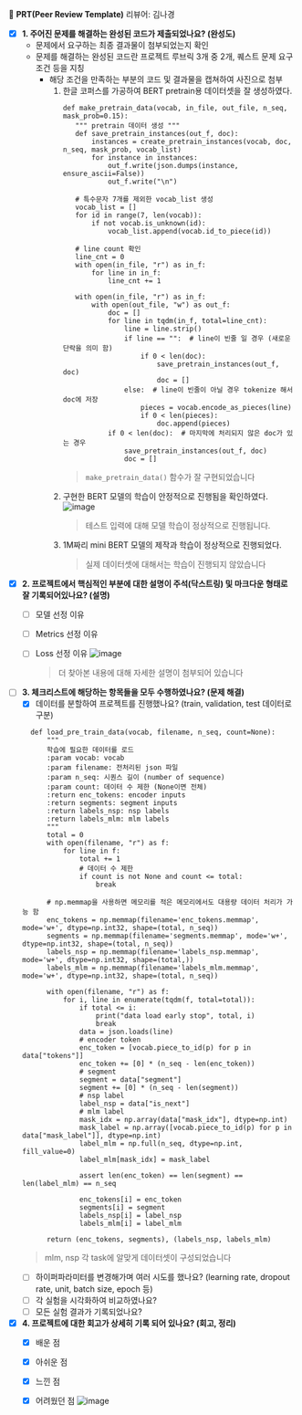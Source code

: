 🔑 **PRT(Peer Review Template)**
리뷰어: 김나경

- [x]  **1. 주어진 문제를 해결하는 완성된 코드가 제출되었나요? (완성도)**
    - 문제에서 요구하는 최종 결과물이 첨부되었는지 확인
    - 문제를 해결하는 완성된 코드란 프로젝트 루브릭 3개 중 2개, 
    퀘스트 문제 요구조건 등을 지칭
        - 해당 조건을 만족하는 부분의 코드 및 결과물을 캡쳐하여 사진으로 첨부
          1. 한글 코퍼스를 가공하여 BERT pretrain용 데이터셋을 잘 생성하였다.
             ```
             def make_pretrain_data(vocab, in_file, out_file, n_seq, mask_prob=0.15):
                """ pretrain 데이터 생성 """
                def save_pretrain_instances(out_f, doc):
                    instances = create_pretrain_instances(vocab, doc, n_seq, mask_prob, vocab_list)
                    for instance in instances:
                        out_f.write(json.dumps(instance, ensure_ascii=False))
                        out_f.write("\n")
            
                # 특수문자 7개를 제외한 vocab_list 생성
                vocab_list = []
                for id in range(7, len(vocab)):
                    if not vocab.is_unknown(id):
                        vocab_list.append(vocab.id_to_piece(id))
            
                # line count 확인
                line_cnt = 0
                with open(in_file, "r") as in_f:
                    for line in in_f:
                        line_cnt += 1
            
                with open(in_file, "r") as in_f:
                    with open(out_file, "w") as out_f:
                        doc = []
                        for line in tqdm(in_f, total=line_cnt):
                            line = line.strip()
                            if line == "":  # line이 빈줄 일 경우 (새로운 단락을 의미 함)
                                if 0 < len(doc):
                                    save_pretrain_instances(out_f, doc)
                                    doc = []
                            else:  # line이 빈줄이 아닐 경우 tokenize 해서 doc에 저장
                                pieces = vocab.encode_as_pieces(line)
                                if 0 < len(pieces):
                                    doc.append(pieces)
                        if 0 < len(doc):  # 마지막에 처리되지 않은 doc가 있는 경우
                            save_pretrain_instances(out_f, doc)
                            doc = []
              ```
             > `make_pretrain_data()` 함수가 잘 구현되었습니다
          2. 구현한 BERT 모델의 학습이 안정적으로 진행됨을 확인하였다.
             ![image](https://github.com/user-attachments/assets/662d1376-2fdd-4d2f-b65c-4603dc1f36a1)
             > 테스트 입력에 대해 모델 학습이 정상적으로 진행됩니다. 
          3. 1M짜리 mini BERT 모델의 제작과 학습이 정상적으로 진행되었다.
             > 실제 데이터셋에 대해서는 학습이 진행되지 않았습니다
- [x]  **2. 프로젝트에서 핵심적인 부분에 대한 설명이 주석(닥스트링) 및 마크다운 형태로 잘 기록되어있나요? (설명)**
    - [ ]  모델 선정 이유
    - [ ]  Metrics 선정 이유
    - [ ]  Loss 선정 이유
    ![image](https://github.com/user-attachments/assets/8bead9c5-6a60-4689-a4eb-244a91595678)
        > 더 찾아본 내용에 대해 자세한 설명이 첨부되어 있습니다


- [ ]  **3. 체크리스트에 해당하는 항목들을 모두 수행하였나요? (문제 해결)**
    - [x]  데이터를 분할하여 프로젝트를 진행했나요? (train, validation, test 데이터로 구분)
      ```
        def load_pre_train_data(vocab, filename, n_seq, count=None):
            """
            학습에 필요한 데이터를 로드
            :param vocab: vocab
            :param filename: 전처리된 json 파일
            :param n_seq: 시퀀스 길이 (number of sequence)
            :param count: 데이터 수 제한 (None이면 전체)
            :return enc_tokens: encoder inputs
            :return segments: segment inputs
            :return labels_nsp: nsp labels
            :return labels_mlm: mlm labels
            """
            total = 0
            with open(filename, "r") as f:
                for line in f:
                    total += 1
                    # 데이터 수 제한
                    if count is not None and count <= total:
                        break
            
            # np.memmap을 사용하면 메모리를 적은 메모리에서도 대용량 데이터 처리가 가능 함
            enc_tokens = np.memmap(filename='enc_tokens.memmap', mode='w+', dtype=np.int32, shape=(total, n_seq))
            segments = np.memmap(filename='segments.memmap', mode='w+', dtype=np.int32, shape=(total, n_seq))
            labels_nsp = np.memmap(filename='labels_nsp.memmap', mode='w+', dtype=np.int32, shape=(total,))
            labels_mlm = np.memmap(filename='labels_mlm.memmap', mode='w+', dtype=np.int32, shape=(total, n_seq))
        
            with open(filename, "r") as f:
                for i, line in enumerate(tqdm(f, total=total)):
                    if total <= i:
                        print("data load early stop", total, i)
                        break
                    data = json.loads(line)
                    # encoder token
                    enc_token = [vocab.piece_to_id(p) for p in data["tokens"]]
                    enc_token += [0] * (n_seq - len(enc_token))
                    # segment
                    segment = data["segment"]
                    segment += [0] * (n_seq - len(segment))
                    # nsp label
                    label_nsp = data["is_next"]
                    # mlm label
                    mask_idx = np.array(data["mask_idx"], dtype=np.int)
                    mask_label = np.array([vocab.piece_to_id(p) for p in data["mask_label"]], dtype=np.int)
                    label_mlm = np.full(n_seq, dtype=np.int, fill_value=0)
                    label_mlm[mask_idx] = mask_label
        
                    assert len(enc_token) == len(segment) == len(label_mlm) == n_seq
        
                    enc_tokens[i] = enc_token
                    segments[i] = segment
                    labels_nsp[i] = label_nsp
                    labels_mlm[i] = label_mlm
        
            return (enc_tokens, segments), (labels_nsp, labels_mlm)
      ```
      > mlm, nsp 각 task에 알맞게 데이터셋이 구성되었습니다
    - [ ]  하이퍼파라미터를 변경해가며 여러 시도를 했나요? (learning rate, dropout rate, unit, batch size, epoch 등)
    - [ ]  각 실험을 시각화하여 비교하였나요?
    - [ ]  모든 실험 결과가 기록되었나요?

- [x]  **4. 프로젝트에 대한 회고가 상세히 기록 되어 있나요? (회고, 정리)**
    - [x]  배운 점
    - [x]  아쉬운 점
    - [x]  느낀 점
    - [x]  어려웠던 점
          ![image](https://github.com/user-attachments/assets/0ba4ac23-9480-4252-b250-856a13151652)

